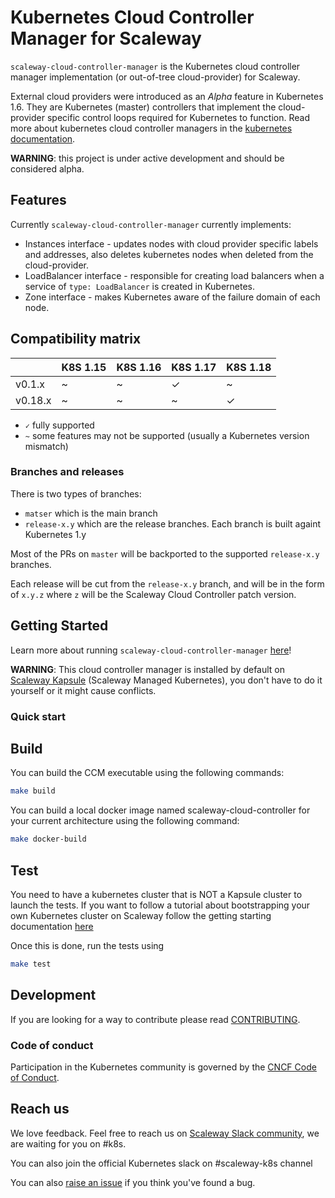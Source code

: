 # Kubernetes Cloud Controller Manager for Scaleway

`scaleway-cloud-controller-manager` is the Kubernetes cloud controller manager implementation
(or out-of-tree cloud-provider) for Scaleway.

External cloud providers were introduced as an _Alpha_ feature in Kubernetes 1.6.
They are Kubernetes (master) controllers that implement the
cloud-provider specific control loops required for Kubernetes to function.
Read more about kubernetes cloud controller managers in the
[kubernetes documentation](https://kubernetes.io/docs/tasks/administer-cluster/running-cloud-controller/).

**WARNING**: this project is under active development and should be considered alpha.

## Features

Currently `scaleway-cloud-controller-manager` currently implements:

 - Instances interface - updates nodes with cloud provider specific labels and
   addresses, also deletes kubernetes nodes when deleted from the
   cloud-provider.
 - LoadBalancer interface - responsible for creating load balancers when a service
   of `type: LoadBalancer` is created in Kubernetes.
 - Zone interface - makes Kubernetes aware of the failure domain of each node.

## Compatibility matrix

|         | K8S 1.15 | K8S 1.16 | K8S 1.17 | K8S 1.18 |
|---------|----------|----------|----------|----------|
|  v0.1.x | ~        | ~        | ✓        | ~        |
| v0.18.x | ~        | ~        | ~        | ✓        |

- `✓` fully supported
- `~` some features may not be supported (usually a Kubernetes version mismatch)

### Branches and releases

There is two types of branches:
- `matser` which is the main branch
- `release-x.y` which are the release branches. Each branch is built againt Kubernetes 1.y

Most of the PRs on `master` will be backported to the supported `release-x.y` branches.

Each release will be cut from the `release-x.y` branch, and will be in the form of `x.y.z` where `z` will be the Scaleway Cloud Controller patch version.

## Getting Started

Learn more about running `scaleway-cloud-controller-manager` [here](docs/getting-started.md)!

**WARNING**: This cloud controller manager is installed by default on [Scaleway Kapsule](https://www.scaleway.com/en/kubernetes-kapsule) (Scaleway Managed Kubernetes), you don't have to do it yourself or it might cause conflicts.

### Quick start

## Build

You can build the CCM executable using the following commands:

```bash
make build
```

You can build a local docker image named scaleway-cloud-controller for your current architecture using the following command:

```bash
make docker-build
```

## Test

You need to have a kubernetes cluster that is NOT a Kapsule cluster to launch the tests.
If you want to follow a tutorial about bootstrapping your own Kubernetes cluster on Scaleway follow the getting starting documentation [here](docs/getting-started.md)

Once this is done, run the tests using

```bash
make test
```

## Development

If you are looking for a way to contribute please read [CONTRIBUTING](CONTRIBUTING.md).

### Code of conduct

Participation in the Kubernetes community is governed by the [CNCF Code of Conduct](https://github.com/cncf/foundation/blob/master/code-of-conduct.md).

## Reach us

We love feedback. Feel free to reach us on [Scaleway Slack community](https://slack.scaleway.com), we are waiting for you on #k8s.

You can also join the official Kubernetes slack on #scaleway-k8s channel

You can also [raise an issue](https://github.com/scaleway/scaleway-cloud-controller-manager/issues/new) if you think you've found a bug.
